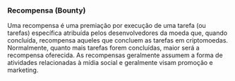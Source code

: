 ### Recompensa (Bounty)

Uma recompensa é uma premiação por execução de uma tarefa (ou tarefas) específica atribuída pelos desenvolvedores da moeda que, quando concluída, recompensa aqueles que concluem as tarefas em criptomoedas. Normalmente, quanto mais tarefas forem concluídas, maior será a recompensa oferecida. As recompensas geralmente assumem a forma de atividades relacionadas à mídia social e geralmente visam promoção e marketing.

